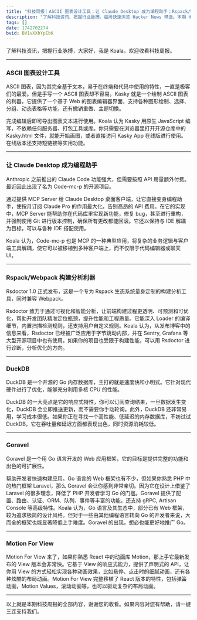 ```yaml
---
title: "科技周报｜ASCII 图表设计工具；让 Claude Desktop 成为编程助手；Rspack/Webpack 构建分析利器"
description: "了解科技资讯、把握行业脉搏。每周快速浏览 Hacker News 精选。本期 Hacker Newsletter 地址：https://buttondown.com/hacker-newsletter/archive/hacker-newsletter-738/"
tags: []
date: 1742702274
bvid: BV1vXXhYpEbK
---
```


了解科技资讯，把握行业脉搏，大家好，我是 Koala，欢迎收看科技周报。

---

### ASCII 图表设计工具

ASCII 图表，因为其完全基于文本，易于在终端和代码中使用的特性，一直是极客们的最爱。但是手写一个 ASCII 图表却不容易。Kasky 就是一个绘制 ASCII 图表的利器，它提供了一个基于 Web 的图表编辑器界面，支持各种图形绘制、选择、分组、动态表格等功能，还有撤销重做、主题切换。

完成编辑后即可导出图表文本进行使用。Koala 认为 Kasky 用原生 JavaScript 编写，不依赖任何服务器、打包工具或库。你只需要在浏览器里打开开源仓库中的 Kasky.html 文件，就能开始画图，或者直接访问 Kasky App 在线版进行使用。在线版本还支持短链接等实用功能。

---

### 让 Claude Desktop 成为编程助手

Anthropic 之前推出的 Claude Code 功能强大，但需要按照 API 用量额外付费。最近因此出现了名为 Code-mc-p 的开源项目。

通过提供 MCP Server 给 Claude Desktop 桌面客户端，让它直接变身编程助手，使按月订阅 Claude Pro 的作用最大化，告别高昂的 API 费用。在它的实现中，MCP Server 能帮助你在代码库里实现新功能，修复 bug，甚至进行重构，并强制使用 Git 进行版本控制，确保所有更改都能回滚。它还以保持与 IDE 解耦为目标，可以与各种 IDE 搭配使用。

Koala 认为，Code-mc-p 也是 MCP 的一种典型应用，将复杂的业务逻辑与客户端工具解耦，使它可以被移植到多种客户端上，而不仅限于代码编辑器或聊天 UI。

---

### Rspack/Webpack 构建分析利器

Rsdoctor 1.0 正式发布，这是一个专为 Rspack 生态系统量身定制的构建分析工具，同时兼容 Webpack。

Rsdoctor 致力于通过可视化和智能分析，让前端构建过程更透明、可预测和可优化，帮助开发团队精准定位瓶颈，提升性能和工程质量。它能深入 Loader 的编译细节，内置扫描检测规则，还支持用户自定义规则。Koala 认为，从发布博客中的信息来看，Rsdoctor 已经被广泛应用于字节跳动内部，并在 Sentry, Grafana 等大型开源项目中也有使用。如果你的项目也受限于构建性能，可以用 Rsdoctor 进行诊断，分析优化的方向。

---

### DuckDB

DuckDB 是一个开源的 Go 内存数据库，主打的就是速度快和小明式。它针对现代硬件进行了优化，能够充分利用多核 CPU 的性能。

DuckDB 的一大亮点是它的响应式特性，你可以订阅查询结果，一旦数据发生变化，DuckDB 会立即推送更新，而不需要你手动轮询。此外，DuckDB 还非常易用，学习成本很低。如果你正在寻找一个高性能、低延迟的内存数据库，不妨试试 DuckDB，它在吞吐量和延迟方面都表现出色，同时资源消耗较低。

---

### Goravel

Goravel 是一个用 Go 语言开发的 Web 应用框架，它的目标是提供完整的功能和出色的可扩展性。

帮助开发者快速构建应用。Go 语言的 Web 框架也有不少，但如果你熟悉 PHP 中的热门框架 Laravel，那么 Goravel 会让你感到非常亲切。因为它在设计上借鉴了 Laravel 的很多理念，降低了 PHP 开发者学习 Go 的门槛。Goravel 提供了配置、路由、认证、ORM、队列、事件等丰富的功能，还支持 gRPC, Artisan Console 等高级特性。Koala 认为，Go 语言及其生态中，部分已有 Web 框架，较为追求极简的设计风格。但对于一些由其他编程语言转向 Go 的开发者来说，大而全的框架也能显著降低上手难度。Goravel 的出现，想必也能更好地推广 Go。

---

### Motion For View

Motion For View 来了，如果你熟悉 React 中的动画库 Motion，那上手它最新发布的 View 版本会非常快。它基于 View 的响应式能力，提供了声明式的 API，让你用 View 的方式轻松实现各种动画效果，比如悬停、点击时的细腻动画，还有各种炫酷的布局动画。Motion For View 完整移植了 React 版本的特性，包括弹簧动画，Motion Values，滚动动画等，也可以驱动复杂的布局动画。

---

以上就是本期科技周报的全部内容，谢谢您的收看。如果内容对您有帮助，请一键三连支持我们。


